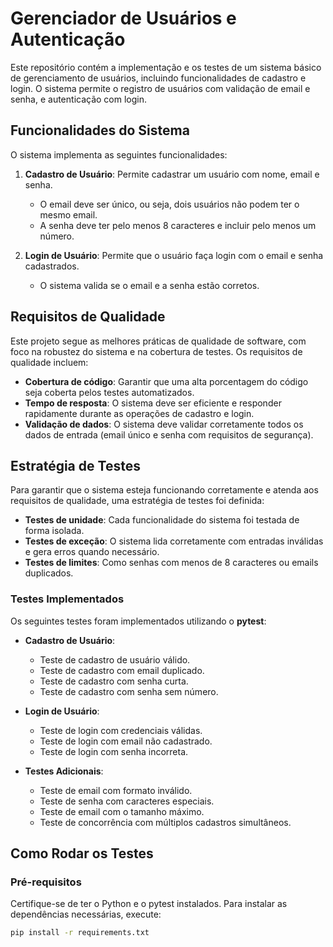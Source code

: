 # Gerenciador de Usuários e Autenticação

Este repositório contém a implementação e os testes de um sistema básico de gerenciamento de usuários, incluindo funcionalidades de cadastro e login. O sistema permite o registro de usuários com validação de email e senha, e autenticação com login.

## Funcionalidades do Sistema

O sistema implementa as seguintes funcionalidades:

1. **Cadastro de Usuário**: Permite cadastrar um usuário com nome, email e senha.
   - O email deve ser único, ou seja, dois usuários não podem ter o mesmo email.
   - A senha deve ter pelo menos 8 caracteres e incluir pelo menos um número.

2. **Login de Usuário**: Permite que o usuário faça login com o email e senha cadastrados.
   - O sistema valida se o email e a senha estão corretos.

## Requisitos de Qualidade

Este projeto segue as melhores práticas de qualidade de software, com foco na robustez do sistema e na cobertura de testes. Os requisitos de qualidade incluem:

- **Cobertura de código**: Garantir que uma alta porcentagem do código seja coberta pelos testes automatizados.
- **Tempo de resposta**: O sistema deve ser eficiente e responder rapidamente durante as operações de cadastro e login.
- **Validação de dados**: O sistema deve validar corretamente todos os dados de entrada (email único e senha com requisitos de segurança).

## Estratégia de Testes

Para garantir que o sistema esteja funcionando corretamente e atenda aos requisitos de qualidade, uma estratégia de testes foi definida:

- **Testes de unidade**: Cada funcionalidade do sistema foi testada de forma isolada.
- **Testes de exceção**: O sistema lida corretamente com entradas inválidas e gera erros quando necessário.
- **Testes de limites**: Como senhas com menos de 8 caracteres ou emails duplicados.

### Testes Implementados

Os seguintes testes foram implementados utilizando o **pytest**:

- **Cadastro de Usuário**:
  - Teste de cadastro de usuário válido.
  - Teste de cadastro com email duplicado.
  - Teste de cadastro com senha curta.
  - Teste de cadastro com senha sem número.

- **Login de Usuário**:
  - Teste de login com credenciais válidas.
  - Teste de login com email não cadastrado.
  - Teste de login com senha incorreta.

- **Testes Adicionais**:
  - Teste de email com formato inválido.
  - Teste de senha com caracteres especiais.
  - Teste de email com o tamanho máximo.
  - Teste de concorrência com múltiplos cadastros simultâneos.

## Como Rodar os Testes

### Pré-requisitos

Certifique-se de ter o Python e o pytest instalados. Para instalar as dependências necessárias, execute:

```bash
pip install -r requirements.txt
